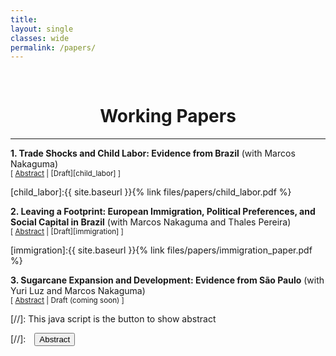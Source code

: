 ```yaml
---
title: 
layout: single
classes: wide
permalink: /papers/
---
```

<br/> 

<!-- Google Tag Manager (noscript) -->
<noscript><iframe src="https://www.googletagmanager.com/ns.html?id=GTM-PNS829G"
height="0" width="0" style="display:none;visibility:hidden"></iframe></noscript>
<!-- End Google Tag Manager (noscript) -->


# <center> Working Papers </center>

- - -

**1. Trade Shocks and Child Labor: Evidence from Brazil** (with Marcos Nakaguma)<br/>
<small>[ <a href="#/" onclick="visib('child_labor')">Abstract</a> | [Draft][child_labor] ]</small>

<div id="child_labor" style="display: none; text-align: justify; line-height: 1.2" ><small>
This paper examines the medium- and long-term effects of Brazil's tariff reform in the 1990s on schooling and child labor. We exploit differences across industries in the adult and child employment composition in an empirical strategy that allows us to identify distinct effects of local economic shocks on household decisions. Relative to the national trend, we document that regions specialized in adult-specific industries experienced lower growth in schooling and higher increases in child labor, especially in paid works. Regions specialized in child-specific industries observed opposite effects. We provide evidence that these results translated into persistent effects on human capital formation and a structural transformation in employment composition.
</small><br><br/></div>

[child_labor]:{{ site.baseurl }}{% link files/papers/child_labor.pdf %}


**2. Leaving a Footprint: European Immigration, Political Preferences, and Social Capital in Brazil** (with Marcos Nakaguma and Thales Pereira)<br/>
<small>[ <a href="#/" onclick="visib('immigration')">Abstract</a> | [Draft][immigration] ]</small>

<div id="immigration" style="display: none; text-align: justify; line-height: 1.2" ><small>
This paper documents the effects of the mass migration episode of the late nineteenth and early twentieth century on social capital and political attitudes in Brazil. We exploit novel data containing the vote shares at the municipality level for the 1960 Presidential elections, the last under the 1946 Constitution, to investigate the medium-run effects of immigration. We find an increase in the vote share for candidates associated with left-wing parties. In the long run, we provide evidence that municipalities with a higher fraction of European immigrants elected legislators more inclined to the left and document persistent impacts on social capital. More specifically, individuals living in high exposed municipalities to immigration are more likely to support democracy, trust neighbors and institutions, and be satisfied with state performance today. 
</small><br><br/></div>

[immigration]:{{ site.baseurl }}{% link files/papers/immigration_paper.pdf %}


**3. Sugarcane Expansion and Development: Evidence from São Paulo** (with Yuri Luz and Marcos Nakaguma)<br/>
<small>[ <a href="#/" onclick="visib('sugarcane')">Abstract</a> | Draft (coming soon) ]</small>

<div id="sugarcane" style="display: none; text-align: justify; line-height: 1.2" ><small>
This paper studies the impacts of sugarcane expansion on socioeconomic indicators in the Brazilian state of São Paulo, where the harvested area doubled in ten years. Using data from São Paulo municipalities and exploiting soil- and climate-induced variation in agricultural production patterns, we find that localities where sugarcane expanded experienced restructuring of the local agriculture sector from pasture lands to temporary crops. We also document a structural transformation in economic activity towards manufacturing and a faster increase in income per capita. 
</small><br><br/></div>





[//]: This java script is the button to show abstract
<script>
 function visib(id) {
  var x = document.getElementById(id);
  if (x.style.display === "block") {
    x.style.display = "none";
  } else {
    x.style.display = "block";
  }
}
</script>

[//]:&emsp;<button onclick="visib('polariz')" class="btn btn--inverse btn--small">Abstract</button>